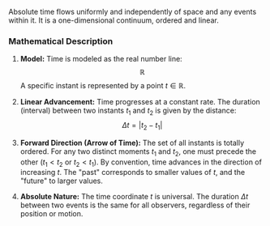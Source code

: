 Absolute time flows uniformly and independently of space and any events within it. It is a one-dimensional continuum, ordered and linear.

### **Mathematical Description**

1.  **Model:** Time is modeled as the real number line:
    $$
    \mathbb{R}
    $$
    A specific instant is represented by a point $t \in \mathbb{R}$.

2.  **Linear Advancement:** Time progresses at a constant rate. The duration (interval) between two instants $t_1$ and $t_2$ is given by the distance:
    $$
    \Delta t = |t_2 - t_1|
    $$

3.  **Forward Direction (Arrow of Time):** The set of all instants is totally ordered. For any two distinct moments $t_1$ and $t_2$, one must precede the other ($t_1 < t_2$ or $t_2 < t_1$). By convention, time advances in the direction of increasing $t$. The "past" corresponds to smaller values of $t$, and the "future" to larger values.

4.  **Absolute Nature:** The time coordinate $t$ is universal. The duration $\Delta t$ between two events is the same for all observers, regardless of their position or motion.
